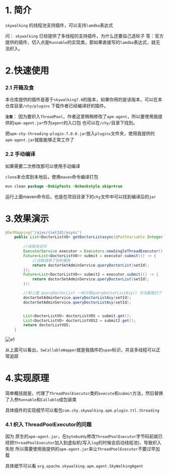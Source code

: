 # 1. 简介

`skywalking` 的线程池支持插件，可以支持`lamdba`表达式

问： `skywalking` 已经提供了多线程的支持插件，为什么还要自己造轮子
答：官方提供的插件，切入点是`Runnable`的实现类，那如果直接写的`lamdba`表达式，就无法织入。

# 2.快速使用

### 2.1 开箱及食
本仓库提供的插件是基于`skywalking7.0`的版本，如果你用的是该版本，可以在本仓库目录`/chy/plugins` 下载作者已经编译好的插件。

__`注意`__： 因为要织入`ThreadPool`，作者这里稍稍修改了`apm-agent`，所以要使用我提供的`apm-agent.jar`作为`agent`的入口包
也可以在`/chy/`目录下找到。

把`apm-chy-threading-plugin-7.0.0.jar`放入`plugins`文件夹，使用我提供的`apm-agent.jar`就能能够正常工作了

### 2.2 手动编译
如果需要二次修改那可以使用手动编译

`clone`本仓库到本地后，使用`maven`命令编译打包

```java
mvn clean package -DskipTests -Dcheckstyle.skip=true
```
运行上面maven命令后，也是在项目目录下的`chy`文件中可以找到编译后的`jar`

# 3.效果演示
```java
@GetMapping("/ajax/{setId}/async")
    public List<DoctorListVO> getDoctorListasync(@PathVariable Integer setId) throws ExecutionException, InterruptedException {
        
        //线程池访问
        ExecutorService executor = Executors.newSingleThreadExecutor();
        Future<List<DoctorListVO>> submit = executor.submit(() -> {
            //远程调用了别的服务
            return doctorSetAdminService.queryDoctorList(setId);
        });
        Future<List<DoctorListVO>> submit2 = executor.submit(() -> {
            return doctorSetAdminService.queryDoctorList(setId);
        });

        //和上面 queryDoctorList 一样只是queryDoctorListAsy() 方法都是打了 `@Async` 注解
        doctorSetAdminService.queryDoctorListAsy(setId);
        doctorSetAdminService.queryDoctorListAsy(setId);


        List<DoctorListVO> doctorListVOS = submit.get();
        List<DoctorListVO> doctorListVOS2 = submit2.get();
        return doctorListVOS;
    }
```

![e1](https://img-blog.csdnimg.cn/20200514174520622.png?x-oss-process=image/watermark,type_ZmFuZ3poZW5naGVpdGk,shadow_10,text_aHR0cHM6Ly9ibG9nLmNzZG4ubmV0L3UwMTA5Mjg1ODk=,size_16,color_FFFFFF,t_70)

从上面可以看出，`SwCallableWapper`就是我插件的`span`标识，并且多线程可以正常追踪

# 4.实现原理
简单概括就是，代理了`ThreadPoolExecutor`类的`execute`和`submit`方法，然后替换了入参`Runnable`和`Callable`成包装类

具体插件的实现细节可以看包`com.chy.skywalking.apm.plugin.ttl.threading`

### 4.1 织入 ThreadPoolExecutor的问题

因为 原生的`apm-agent.jar`，在`bytebuddy`修改`ThreadPoolExecutor`字节码前就已经把`ThreadPoolExecutor`加入到虚拟机(写入`log`的时候会启动线程池)，导致织入失败
所以需要使用我提供的`apm-agent.jar`来让`ThreadPoolExecutor`不要过早加载

具体细节可以看 `org.apache.skywalking.apm.agent.SkyWalkingAgent`


